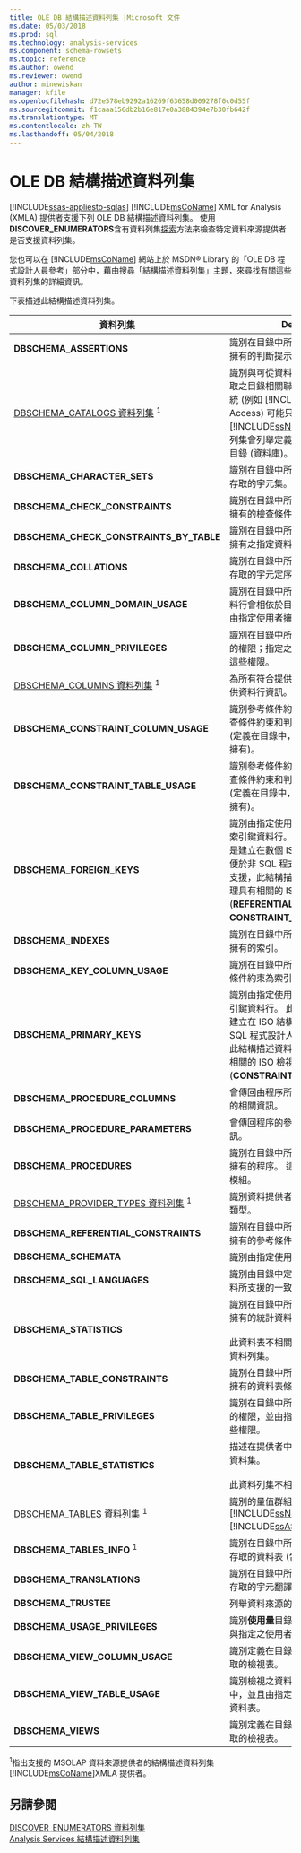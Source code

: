 ```yaml
---
title: OLE DB 結構描述資料列集 |Microsoft 文件
ms.date: 05/03/2018
ms.prod: sql
ms.technology: analysis-services
ms.component: schema-rowsets
ms.topic: reference
ms.author: owend
ms.reviewer: owend
author: minewiskan
manager: kfile
ms.openlocfilehash: d72e578eb9292a16269f63658d009278f0c0d55f
ms.sourcegitcommit: f1caaa156db2b16e817e0a3884394e7b30fb642f
ms.translationtype: MT
ms.contentlocale: zh-TW
ms.lasthandoff: 05/04/2018
---
```

# <a name="ole-db-schema-rowsets"></a>OLE DB 結構描述資料列集
[!INCLUDE[ssas-appliesto-sqlas](../../../includes/ssas-appliesto-sqlas.md)]
  [!INCLUDE[msCoName](../../../includes/msconame-md.md)] XML for Analysis (XMLA) 提供者支援下列 OLE DB 結構描述資料列集。 使用**DISCOVER_ENUMERATORS**含有資料列集[探索](../../../analysis-services/xmla/xml-elements-methods-discover.md)方法來檢查特定資料來源提供者是否支援資料列集。  
  
 您也可以在 [!INCLUDE[msCoName](../../../includes/msconame-md.md)] 網站上於 MSDN® Library 的「OLE DB 程式設計人員參考」部分中，藉由搜尋「結構描述資料列集」主題，來尋找有關這些資料列集的詳細資訊。  
  
 下表描述此結構描述資料列集。  
  
|資料列集|Description|  
|------------|-----------------|  
|**DBSCHEMA_ASSERTIONS**|識別在目錄中所定義且由指定使用者所擁有的判斷提示。|  
|[DBSCHEMA_CATALOGS 資料列集](../../../analysis-services/schema-rowsets/ole-db/dbschema-catalogs-rowset.md) <sup>1</sup>|識別與可從資料庫管理系統 (DBMS) 存取之目錄相關聯的實體屬性。 某些系統 (例如 [!INCLUDE[msCoName](../../../includes/msconame-md.md)] Access) 可能只有一個目錄。 對於 [!INCLUDE[ssNoVersion](../../../includes/ssnoversion-md.md)]，這個資料列集會列舉定義在系統資料庫中的所有目錄 (資料庫)。|  
|**DBSCHEMA_CHARACTER_SETS**|識別在目錄中所定義且可由指定使用者存取的字元集。|  
|**DBSCHEMA_CHECK_CONSTRAINTS**|識別在目錄中所定義且由指定使用者所擁有的檢查條件約束。|  
|**DBSCHEMA_CHECK_CONSTRAINTS_BY_TABLE**|識別在目錄中所定義且由指定使用者所擁有之指定資料表的檢查條件約束。|  
|**DBSCHEMA_COLLATIONS**|識別在目錄中所定義且可由指定使用者存取的字元定序。|  
|**DBSCHEMA_COLUMN_DOMAIN_USAGE**|識別在目錄中所定義的資料行，這些資料行會相依於目錄中定義的網域，並且由指定使用者擁有。|  
|**DBSCHEMA_COLUMN_PRIVILEGES**|識別在目錄中所定義資料表之資料行上的權限；指定之使用者可以取得或授與這些權限。|  
|[DBSCHEMA_COLUMNS 資料列集](../../../analysis-services/schema-rowsets/ole-db/dbschema-columns-rowset.md) <sup>1</sup>|為所有符合提供之限制準則的資料行提供資料行資訊。|  
|**DBSCHEMA_CONSTRAINT_COLUMN_USAGE**|識別參考條件約束、唯一條件約束、檢查條件約束和判斷提示所使用的資料行 (定義在目錄中，並且由指定使用者所擁有)。|  
|**DBSCHEMA_CONSTRAINT_TABLE_USAGE**|識別參考條件約束、唯一條件約束、檢查條件約束和判斷提示所使用的資料表 (定義在目錄中，並且由指定使用者所擁有)。|  
|**DBSCHEMA_FOREIGN_KEYS**|識別由指定使用者在目錄中定義的外部索引鍵資料行。 此結構描述資料列集是建立在數個 ISO 結構描述檢視上，以便於非 SQL 程式設計人員使用。 如果支援，此結構描述資料列集必須同步處理具有相關的 ISO 檢視 (**REFERENTIAL_CONSTRAINTS**和**CONSTRAINT_COLUMN_USAGE**)。|  
|**DBSCHEMA_INDEXES**|識別在目錄中所定義且由指定使用者所擁有的索引。|  
|**DBSCHEMA_KEY_COLUMN_USAGE**|識別在目錄中所定義且由指定使用者以條件約束為索引鍵的資料行。|  
|**DBSCHEMA_PRIMARY_KEYS**|識別由指定使用者在目錄中定義的主索引鍵資料行。 此結構描述資料列集是建立在 ISO 結構描述檢視上，以便於非 SQL 程式設計人員使用。 如果支援，此結構描述資料列集必須同步處理具有相關的 ISO 檢視 (**CONSTRAINT_COLUMN_USAGE**)。|  
|**DBSCHEMA_PROCEDURE_COLUMNS**|會傳回由程序所傳回資料列集之資料行的相關資訊。|  
|**DBSCHEMA_PROCEDURE_PARAMETERS**|會傳回程序的參數和傳回碼的相關資訊。|  
|**DBSCHEMA_PROCEDURES**|識別在目錄中所定義且由指定使用者所擁有的程序。 這是一種 OLE DB 延伸模組。|  
|[DBSCHEMA_PROVIDER_TYPES 資料列集](../../../analysis-services/schema-rowsets/ole-db/dbschema-provider-types-rowset.md) <sup>1</sup>|識別資料提供者所支援的 (基底) 資料類型。|  
|**DBSCHEMA_REFERENTIAL_CONSTRAINTS**|識別在目錄中所定義且由指定使用者所擁有的參考條件約束。|  
|**DBSCHEMA_SCHEMATA**|識別由指定使用者所擁有的結構描述。|  
|**DBSCHEMA_SQL_LANGUAGES**|識別由目錄中定義的 SQL 實作處理資料所支援的一致性層級、選項和用語。|  
|**DBSCHEMA_STATISTICS**|識別在目錄中所定義且由指定使用者所擁有的統計資料。<br /><br /> 此資料表不相關**TABLE_STATISTICS**資料列集。|  
|**DBSCHEMA_TABLE_CONSTRAINTS**|識別在目錄中所定義且由指定使用者所擁有的資料表條件約束。|  
|**DBSCHEMA_TABLE_PRIVILEGES**|識別在目錄中所定義資料表之資料行上的權限，並由指定使用者取得或授與這些權限。|  
|**DBSCHEMA_TABLE_STATISTICS**|描述在提供者中可用之資料表上的統計資料集。<br /><br /> 此資料列集不相關**統計資料**資料列集。|  
|[DBSCHEMA_TABLES 資料列集](../../../analysis-services/schema-rowsets/ole-db/dbschema-tables-rowset.md) <sup>1</sup>|識別的量值群組和維度內公開為資料表[!INCLUDE[ssNoVersion](../../../includes/ssnoversion-md.md)] [!INCLUDE[ssASnoversion](../../../includes/ssasnoversion-md.md)]。|  
|**DBSCHEMA_TABLES_INFO** <sup>1</sup>|識別在目錄中所定義且可由指定使用者存取的資料表 (包括檢視表)。|  
|**DBSCHEMA_TRANSLATIONS**|識別在目錄中所定義且可由指定使用者存取的字元翻譯。|  
|**DBSCHEMA_TRUSTEE**|列舉資料來源的信任項。|  
|**DBSCHEMA_USAGE_PRIVILEGES**|識別**使用量**目錄中所定義且可用或已授與指定之使用者的物件上的權限。|  
|**DBSCHEMA_VIEW_COLUMN_USAGE**|識別定義在目錄中且可由指定使用者存取的檢視表。|  
|**DBSCHEMA_VIEW_TABLE_USAGE**|識別檢視之資料表 (定義在資料庫目錄中，並且由指定使用者所擁有) 相依的資料表。|  
|**DBSCHEMA_VIEWS**|識別定義在目錄中且可由指定使用者存取的檢視表。|  
  
 <sup>1</sup>指出支援的 MSOLAP 資料來源提供者的結構描述資料列集[!INCLUDE[msCoName](../../../includes/msconame-md.md)]XMLA 提供者。  
  
## <a name="see-also"></a>另請參閱  
 [DISCOVER_ENUMERATORS 資料列集](../../../analysis-services/schema-rowsets/xml/discover-enumerators-rowset.md)   
 [Analysis Services 結構描述資料列集](../../../analysis-services/schema-rowsets/analysis-services-schema-rowsets.md)  
  
  

